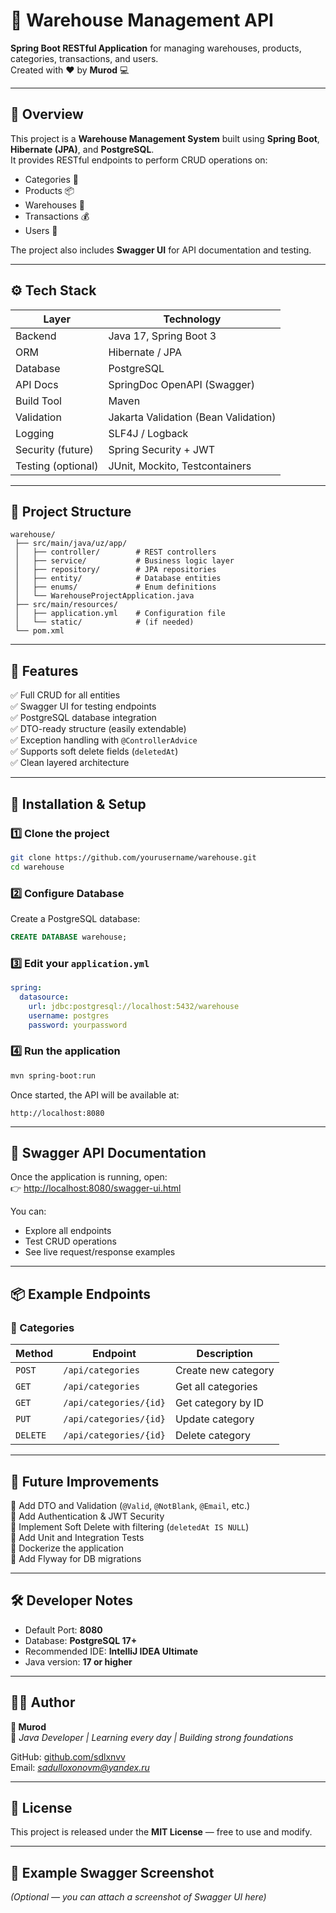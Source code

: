 # 🏬 Warehouse Management API  
**Spring Boot RESTful Application** for managing warehouses, products, categories, transactions, and users.  
Created with ❤️ by **Murod** 💻  

---

## 🌟 Overview
This project is a **Warehouse Management System** built using **Spring Boot**, **Hibernate (JPA)**, and **PostgreSQL**.  
It provides RESTful endpoints to perform CRUD operations on:
- Categories 📂  
- Products 📦  
- Warehouses 🏢  
- Transactions 💰  
- Users 👤  

The project also includes **Swagger UI** for API documentation and testing.

---

## ⚙️ Tech Stack
| Layer | Technology |
|--------|-------------|
| Backend | Java 17, Spring Boot 3 |
| ORM | Hibernate / JPA |
| Database | PostgreSQL |
| API Docs | SpringDoc OpenAPI (Swagger) |
| Build Tool | Maven |
| Validation | Jakarta Validation (Bean Validation) |
| Logging | SLF4J / Logback |
| Security (future) | Spring Security + JWT |
| Testing (optional) | JUnit, Mockito, Testcontainers |

---

## 🧱 Project Structure
```
warehouse/
 ├── src/main/java/uz/app/
 │   ├── controller/        # REST controllers
 │   ├── service/           # Business logic layer
 │   ├── repository/        # JPA repositories
 │   ├── entity/            # Database entities
 │   ├── enums/             # Enum definitions
 │   └── WarehouseProjectApplication.java
 ├── src/main/resources/
 │   ├── application.yml    # Configuration file
 │   └── static/            # (if needed)
 └── pom.xml
```

---

## 🚀 Features

✅ Full CRUD for all entities  
✅ Swagger UI for testing endpoints  
✅ PostgreSQL database integration  
✅ DTO-ready structure (easily extendable)  
✅ Exception handling with `@ControllerAdvice`  
✅ Supports soft delete fields (`deletedAt`)  
✅ Clean layered architecture  

---

## 🔧 Installation & Setup

### 1️⃣ Clone the project
```bash
git clone https://github.com/yourusername/warehouse.git
cd warehouse
```

### 2️⃣ Configure Database
Create a PostgreSQL database:
```sql
CREATE DATABASE warehouse;
```

### 3️⃣ Edit your `application.yml`
```yaml
spring:
  datasource:
    url: jdbc:postgresql://localhost:5432/warehouse
    username: postgres
    password: yourpassword
```

### 4️⃣ Run the application
```bash
mvn spring-boot:run
```

Once started, the API will be available at:
```
http://localhost:8080
```

---

## 📘 Swagger API Documentation

Once the application is running, open:  
👉 [http://localhost:8080/swagger-ui.html](http://localhost:8080/swagger-ui.html)

You can:
- Explore all endpoints  
- Test CRUD operations  
- See live request/response examples  

---

## 📦 Example Endpoints

### 🧩 Categories
| Method | Endpoint | Description |
|--------|-----------|--------------|
| `POST` | `/api/categories` | Create new category |
| `GET` | `/api/categories` | Get all categories |
| `GET` | `/api/categories/{id}` | Get category by ID |
| `PUT` | `/api/categories/{id}` | Update category |
| `DELETE` | `/api/categories/{id}` | Delete category |

---

## 🧠 Future Improvements

🚀 Add DTO and Validation (`@Valid`, `@NotBlank`, `@Email`, etc.)  
🔐 Add Authentication & JWT Security  
💾 Implement Soft Delete with filtering (`deletedAt IS NULL`)  
🧪 Add Unit and Integration Tests  
🐳 Dockerize the application  
🧰 Add Flyway for DB migrations  

---

## 🛠️ Developer Notes

- Default Port: **8080**  
- Database: **PostgreSQL 17+**  
- Recommended IDE: **IntelliJ IDEA Ultimate**  
- Java version: **17 or higher**

---

## 👨‍💻 Author
**👤 Murod**  
💬 *Java Developer | Learning every day | Building strong foundations*

GitHub: [github.com/sdlxnvv](https://github.com/yourusername)  
Email: *sadulloxonovm@yandex.ru*  

---

## 🧾 License
This project is released under the **MIT License** — free to use and modify.  

---

## 💬 Example Swagger Screenshot
*(Optional — you can attach a screenshot of Swagger UI here)*  
